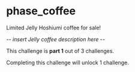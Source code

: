 # phase_coffee
Limited Jelly Hoshiumi coffee for sale!

-- *insert Jelly coffee description here* --

This challenge is **part 1** out of 3 challenges.

Completing this challenge will unlock 1 challenge.